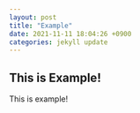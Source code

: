 ```yaml
---
layout: post
title: "Example"
date: 2021-11-11 18:04:26 +0900
categories: jekyll update
---
```


## This is Example!

This is example!